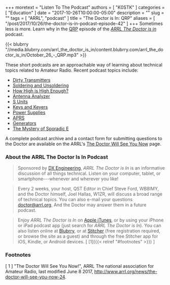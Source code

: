 +++
moretext = "Listen To The Podcast"
authors = [ "K0STK" ]
categories = [ "Education" ]
date = "2017-10-26T10:00:00-05:00"
description = ""
slug = ""
tags = [ "ARRL", "podcast" ]
title = "The Doctor is In: QRP"
aliases = [ "/post/2017/10/26/the-doctor-is-in-podcast-episode-42" ]
+++
Sometimes less *is* more. Learn why in the
[QRP](https://www.blubrry.com/arrl_the_doctor_is_in/27798351/qrp/)
episode of the 
[*ARRL The Doctor is in*](http://www.arrl.org/doctor/) podcast.
<!--more-->

{{< blubrry "//media.blubrry.com/arrl_the_doctor_is_in/content.blubrry.com/arrl_the_doctor_is_in/October_26_-_QRP.mp3" >}}

These short podcasts are an approachable way of learning about technical
topics related to Amateur Radio. Recent podcast topics include:

* [Dirty Transmitters](https://www.blubrry.com/arrl_the_doctor_is_in/27798350/dirty-transmitters/)
* [Soldering and Unsoldering](https://www.blubrry.com/arrl_the_doctor_is_in/26176939/soldering-and-unsoldering/)
* [How High is High Enough?](https://www.blubrry.com/arrl_the_doctor_is_in/26176938/how-high-is-high-enough/)
* [Antenna Analyzer](https://www.blubrry.com/arrl_the_doctor_is_in/26176937/antenna-analyzers/)
* [S Units](https://www.blubrry.com/arrl_the_doctor_is_in/25197956/s-units/)
* [Keys and Keyers](https://www.blubrry.com/arrl_the_doctor_is_in/25197955/keys-and-keyers/)
* [Power Supplies](https://www.blubrry.com/arrl_the_doctor_is_in/25177012/power-supplies/)
* [APRS](https://www.blubrry.com/arrl_the_doctor_is_in/24141662/aprs/)
* [Generators](https://www.blubrry.com/arrl_the_doctor_is_in/24141661/generators/)
* [The Mystery of Sporadic E](https://www.blubrry.com/arrl_the_doctor_is_in/24141660/the-mystery-of-sporadic-e/)

A complete podcast archive and a contact form for submitting questions
to the Doctor are available on the ARRL's
[The Doctor Will See You Now](http://www.arrl.org/doctor) page.

### About the ARRL The Doctor Is In Podcast

>Sponsored by [DX Engineering](http://www.dxengineering.com/),
*ARRL The Doctor is In* is an informative discussion of all things
technical. Listen on your computer, tablet, or smartphone---whenever and
wherever you like!

>Every 2 weeks, your host, QST Editor in Chief Steve Ford, WB8IMY, and the
Doctor himself, Joel Hallas, W1ZR, will discuss a broad range of technical
topics. You can also e-mail your questions
[doctor@arrl.org](mailto:doctor@arrl.org),
And the Doctor may answer them in a future podcast.

>Enjoy
*ARRL The Doctor is In* on
[Apple iTunes](https://itunes.apple.com/us/podcast/arrl-the-doctor-is-in/id1096749595?mt=2()),
or by using your iPhone or iPad podcast app (just search for
*ARRL The Doctor is In*). You can also listen online at
[Blubrry](https://www.blubrry.com/arrl_the_doctor_is_in/),
or at
[Stitcher](https://www.stitcher.com/)
(free registration required, or browse the site as a guest) and through
the free Stitcher app for iOS, Kindle, or Android devices.
<span style="font-style:normal;">[ [1]({{< relref "#footnotes" >}}) ]</span>

### Footnotes

[ 1 ] "The Doctor Will See You Now!",
ARRL The national association for Amateur Radio, last modified June 8 2017,
http://www.arrl.org/news/the-doctor-will-see-you-now-24.

